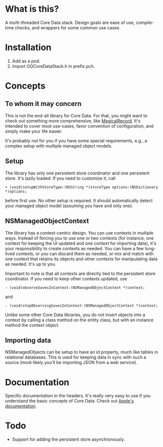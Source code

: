 # What is this?

A multi-threaded Core Data stack. Design goals are ease of use, compile-time checks, and wrappers for some common use cases.

# Installation

1. Add as a pod.
2. Import OGCoreDataStack.h in prefix.pch.

# Concepts

## To whom it may concern

This is not the end-all library for Core Data. For that, you might want to check out something more comprehensive, like [MagicalRecord](https://github.com/magicalpanda/MagicalRecord). It's intended to cover most use-cases, favor convention of configuration, and simply make your life easier.

It's probably not for you if you have some special requirements, e.g., a complex setup with multiple managed object models.

## Setup

The library has only one persistent store coordinator and one persistent store. It's lazily loaded. If you need to customize it, call

	+ (void)setupWithStoreType:(NSString *)storeType options:(NSDictionary *)options;

before first use. No other setup is required. It should automatically detect your managed object model (assuming you have and only one).

## NSManagedObjectContext
The library has a context-centric design. You can use contexts in multiple ways. Instead of forcing you to use one or two contexts (for instance, one context for keeping the UI updated and one context for importing data), it's your responsibility to create contexts as needed. You can have a few long-lived contexts, or you can discard them as needed, or mix and match with one context that retains its objects and other contexts for manipulating data as needed. It's up to you.

Important to note is that all contexts are directly tied to the persistent store coordinator. If you need to keep other contexts updated, use

	- (void)observeSavesInContext:(NSManagedObjectContext *)context;

and

	- (void)stopObservingSavesInContext:(NSManagedObjectContext *)context;

Unlike some other Core Data libraries, you do not insert objects into a context by calling a class method on the entity class, but with an instance method the context object.

## Importing data

NSManagedObjects can be setup to have an id property, much like tables in relational databases. This is used for keeping data in sync with such a source (most likely you'll be importing JSON from a web service).

# Documentation

Specific documentation in the headers. It's really very easy to use if you understand the basic concepts of Core Data. Check out [Apple's documentation](https://developer.apple.com/library/ios/documentation/cocoa/conceptual/coredata/cdProgrammingGuide.html).

# Todo

- Support for adding the persistent store asynchronously.

